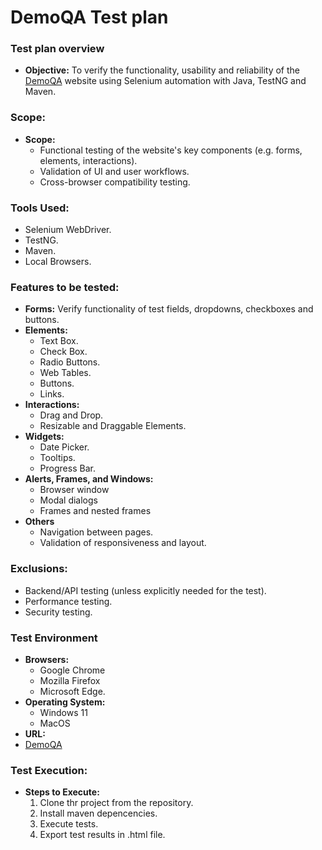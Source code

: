 # DemoQA Test plan
### Test plan overview
- **Objective:** To verify the functionality, usability and reliability of the [DemoQA](https://demoqa.com/) website using Selenium automation with Java, TestNG and Maven.
### Scope: 
- **Scope:**
  - Functional testing of the website's key components (e.g. forms, elements, interactions).
  - Validation of UI and user workflows.
  - Cross-browser compatibility testing.
 ### Tools Used:
 - Selenium WebDriver.
 - TestNG.
 - Maven.
 - Local Browsers.
### Features to be tested:
- **Forms:** Verify functionality of test fields, dropdowns, checkboxes and buttons.
- **Elements:**
  - Text Box.
  - Check Box.
  - Radio Buttons.
  - Web Tables.
  - Buttons.
  - Links.
- **Interactions:**
  - Drag and Drop.
  - Resizable and Draggable Elements.
- **Widgets:**
  - Date Picker.
  - Tooltips.
  - Progress Bar.
- **Alerts, Frames, and Windows:**
  - Browser window
  - Modal dialogs
  - Frames and nested frames
- **Others**
  - Navigation between pages.
  - Validation of responsiveness and layout.
### Exclusions:
- Backend/API testing (unless explicitly needed for the test).
- Performance testing.
- Security testing.
### Test Environment
- **Browsers:**
  - Google Chrome
  - Mozilla Firefox
  - Microsoft Edge.
- **Operating System:**
  - Windows 11
  - MacOS
- **URL:**
-   [DemoQA](https://demoqa.com/)
### Test Execution:
- **Steps to Execute:**
  1. Clone thr project from the repository.
  2. Install maven depencencies.
  3. Execute tests.
  4. Export test results in .html file.

